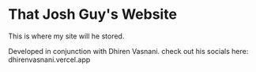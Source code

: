 # That Josh Guy's Website

This is where my site will he stored. 

Developed in conjunction with Dhiren Vasnani. check out his socials here: dhirenvasnani.vercel.app
